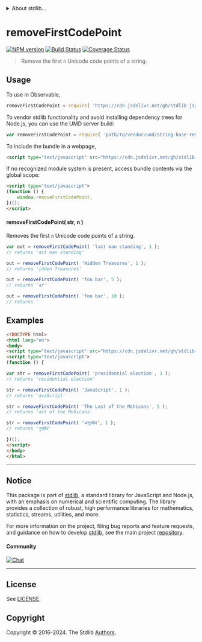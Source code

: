 <!--

@license Apache-2.0

Copyright (c) 2023 The Stdlib Authors.

Licensed under the Apache License, Version 2.0 (the "License");
you may not use this file except in compliance with the License.
You may obtain a copy of the License at

   http://www.apache.org/licenses/LICENSE-2.0

Unless required by applicable law or agreed to in writing, software
distributed under the License is distributed on an "AS IS" BASIS,
WITHOUT WARRANTIES OR CONDITIONS OF ANY KIND, either express or implied.
See the License for the specific language governing permissions and
limitations under the License.

-->


<details>
  <summary>
    About stdlib...
  </summary>
  <p>We believe in a future in which the web is a preferred environment for numerical computation. To help realize this future, we've built stdlib. stdlib is a standard library, with an emphasis on numerical and scientific computation, written in JavaScript (and C) for execution in browsers and in Node.js.</p>
  <p>The library is fully decomposable, being architected in such a way that you can swap out and mix and match APIs and functionality to cater to your exact preferences and use cases.</p>
  <p>When you use stdlib, you can be absolutely certain that you are using the most thorough, rigorous, well-written, studied, documented, tested, measured, and high-quality code out there.</p>
  <p>To join us in bringing numerical computing to the web, get started by checking us out on <a href="https://github.com/stdlib-js/stdlib">GitHub</a>, and please consider <a href="https://opencollective.com/stdlib">financially supporting stdlib</a>. We greatly appreciate your continued support!</p>
</details>

# removeFirstCodePoint

[![NPM version][npm-image]][npm-url] [![Build Status][test-image]][test-url] [![Coverage Status][coverage-image]][coverage-url] <!-- [![dependencies][dependencies-image]][dependencies-url] -->

> Remove the first `n` Unicode code points of a string.



<section class="usage">

## Usage

To use in Observable,

```javascript
removeFirstCodePoint = require( 'https://cdn.jsdelivr.net/gh/stdlib-js/string-base-remove-first-code-point@v0.2.2-umd/browser.js' )
```

To vendor stdlib functionality and avoid installing dependency trees for Node.js, you can use the UMD server build:

```javascript
var removeFirstCodePoint = require( 'path/to/vendor/umd/string-base-remove-first-code-point/index.js' )
```

To include the bundle in a webpage,

```html
<script type="text/javascript" src="https://cdn.jsdelivr.net/gh/stdlib-js/string-base-remove-first-code-point@v0.2.2-umd/browser.js"></script>
```

If no recognized module system is present, access bundle contents via the global scope:

```html
<script type="text/javascript">
(function () {
    window.removeFirstCodePoint;
})();
</script>
```

#### removeFirstCodePoint( str, n )

Removes the first `n` Unicode code points of a string.

```javascript
var out = removeFirstCodePoint( 'last man standing', 1 );
// returns 'ast man standing'

out = removeFirstCodePoint( 'Hidden Treasures', 1 );
// returns 'idden Treasures'

out = removeFirstCodePoint( 'foo bar', 5 );
// returns 'ar'

out = removeFirstCodePoint( 'foo bar', 10 );
// returns ''
```

</section>

<!-- /.usage -->

<section class="examples">

## Examples

<!-- eslint no-undef: "error" -->

```html
<!DOCTYPE html>
<html lang="en">
<body>
<script type="text/javascript" src="https://cdn.jsdelivr.net/gh/stdlib-js/string-base-remove-first-code-point@v0.2.2-umd/browser.js"></script>
<script type="text/javascript">
(function () {

var str = removeFirstCodePoint( 'presidential election', 1 );
// returns 'residential election'

str = removeFirstCodePoint( 'JavaScript', 1 );
// returns 'avaScript'

str = removeFirstCodePoint( 'The Last of the Mohicans', 5 );
// returns 'ast of the Mohicans'

str = removeFirstCodePoint( 'अनुच्छेद', 1 );
// returns 'नुच्छेद'

})();
</script>
</body>
</html>
```

</section>

<!-- /.examples -->

<!-- Section for related `stdlib` packages. Do not manually edit this section, as it is automatically populated. -->

<section class="related">

</section>

<!-- /.related -->

<!-- Section for all links. Make sure to keep an empty line after the `section` element and another before the `/section` close. -->


<section class="main-repo" >

* * *

## Notice

This package is part of [stdlib][stdlib], a standard library for JavaScript and Node.js, with an emphasis on numerical and scientific computing. The library provides a collection of robust, high performance libraries for mathematics, statistics, streams, utilities, and more.

For more information on the project, filing bug reports and feature requests, and guidance on how to develop [stdlib][stdlib], see the main project [repository][stdlib].

#### Community

[![Chat][chat-image]][chat-url]

---

## License

See [LICENSE][stdlib-license].


## Copyright

Copyright &copy; 2016-2024. The Stdlib [Authors][stdlib-authors].

</section>

<!-- /.stdlib -->

<!-- Section for all links. Make sure to keep an empty line after the `section` element and another before the `/section` close. -->

<section class="links">

[npm-image]: http://img.shields.io/npm/v/@stdlib/string-base-remove-first-code-point.svg
[npm-url]: https://npmjs.org/package/@stdlib/string-base-remove-first-code-point

[test-image]: https://github.com/stdlib-js/string-base-remove-first-code-point/actions/workflows/test.yml/badge.svg?branch=v0.2.2
[test-url]: https://github.com/stdlib-js/string-base-remove-first-code-point/actions/workflows/test.yml?query=branch:v0.2.2

[coverage-image]: https://img.shields.io/codecov/c/github/stdlib-js/string-base-remove-first-code-point/main.svg
[coverage-url]: https://codecov.io/github/stdlib-js/string-base-remove-first-code-point?branch=main

<!--

[dependencies-image]: https://img.shields.io/david/stdlib-js/string-base-remove-first-code-point.svg
[dependencies-url]: https://david-dm.org/stdlib-js/string-base-remove-first-code-point/main

-->

[chat-image]: https://img.shields.io/gitter/room/stdlib-js/stdlib.svg
[chat-url]: https://app.gitter.im/#/room/#stdlib-js_stdlib:gitter.im

[stdlib]: https://github.com/stdlib-js/stdlib

[stdlib-authors]: https://github.com/stdlib-js/stdlib/graphs/contributors

[umd]: https://github.com/umdjs/umd
[es-module]: https://developer.mozilla.org/en-US/docs/Web/JavaScript/Guide/Modules

[deno-url]: https://github.com/stdlib-js/string-base-remove-first-code-point/tree/deno
[deno-readme]: https://github.com/stdlib-js/string-base-remove-first-code-point/blob/deno/README.md
[umd-url]: https://github.com/stdlib-js/string-base-remove-first-code-point/tree/umd
[umd-readme]: https://github.com/stdlib-js/string-base-remove-first-code-point/blob/umd/README.md
[esm-url]: https://github.com/stdlib-js/string-base-remove-first-code-point/tree/esm
[esm-readme]: https://github.com/stdlib-js/string-base-remove-first-code-point/blob/esm/README.md
[branches-url]: https://github.com/stdlib-js/string-base-remove-first-code-point/blob/main/branches.md

[stdlib-license]: https://raw.githubusercontent.com/stdlib-js/string-base-remove-first-code-point/main/LICENSE

</section>

<!-- /.links -->
